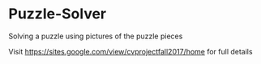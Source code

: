 # Puzzle-Solver
Solving a puzzle using pictures of the puzzle pieces

Visit https://sites.google.com/view/cvprojectfall2017/home for full details
